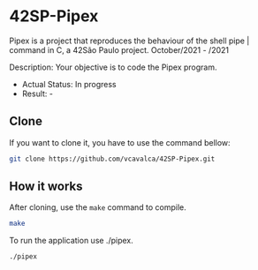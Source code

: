 # 42SP-Pipex
Pipex is a project that reproduces the behaviour of the shell pipe | command in C, a 42São Paulo project. October/2021 - /2021

Description: Your objective is to code the Pipex program.

- Actual Status: In progress
- Result: -

## Clone

If you want to clone it, you have to use the command bellow:

``` bash 
git clone https://github.com/vcavalca/42SP-Pipex.git
```

## How it works

After cloning, use the `make` command to compile.

``` bash
make
```

To run the application use ./pipex.

``` bash
./pipex
```
